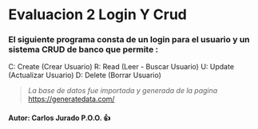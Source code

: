 # Evaluacion 2 Login Y Crud 
### El siguiente programa consta de un login para el usuario y un sistema CRUD de banco que permite :

C: Create (Crear Usuario)
R: Read   (Leer - Buscar Usuario)
U: Update (Actualizar Usuario)
D: Delete (Borrar Usuario)

> _La base de datos fue importada y generada de la pagina_   https://generatedata.com/

#### Autor: Carlos Jurado P.O.O. :+1:
